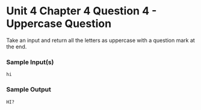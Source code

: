 # Unit 4 Chapter 4 Question 4 - Uppercase Question

Take an input and return all the letters as uppercase with a question mark at the end.

### Sample Input(s)
```
hi
```
### Sample Output
```
HI?
```